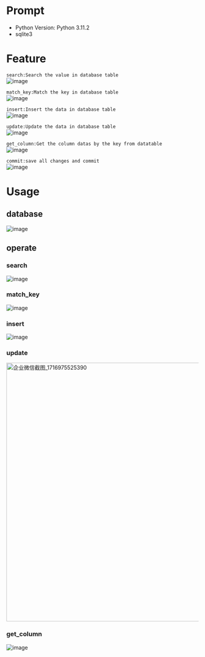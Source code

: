 # Prompt
- Python Version: Python 3.11.2
- sqlite3

# Feature
  `search:Search the value in database table`  
  ![image](https://github.com/Nanfengzhiwo1/sql_operator-Library/assets/107869748/fc131ece-ac16-423d-9daf-c77ce46530cd)

  `match_key:Match the key in database table`  
  ![image](https://github.com/Nanfengzhiwo1/sql_operator-Library/assets/107869748/021a90ed-d0fc-4b36-a571-5a56d2b832c4)

  `insert:Insert the data in database table`  
  ![image](https://github.com/Nanfengzhiwo1/sql_operator-Library/assets/107869748/5a723d88-78a8-4a86-bcbb-172718ab7c45)

  `update:Update the data in database table`  
  ![image](https://github.com/Nanfengzhiwo1/sql_operator-Library/assets/107869748/6b3a3094-a23a-4b86-b7b1-c713dacb6986)

  `get_column:Get the column datas by the key from datatable`  
  ![image](https://github.com/Nanfengzhiwo1/sql_operator-Library/assets/107869748/24e41935-64e4-4135-9f0a-d10b6a0478e6)

  `commit:save all changes and commit`  
  ![image](https://github.com/Nanfengzhiwo1/sql_operator-Library/assets/107869748/c37b46eb-16a4-40b8-964c-2ee2c26eba3c)

# Usage
  ## database
  ![image](https://github.com/Nanfengzhiwo1/sql_operator-Library/assets/107869748/0bd37d4c-c0d0-467a-832c-8852f7a61242)

  ## operate

  ### search
  ![image](https://github.com/Nanfengzhiwo1/sql_operator-Library/assets/107869748/e11a7dfa-c598-4979-b788-f96aa5d8d930)

  ### match_key
  ![image](https://github.com/Nanfengzhiwo1/sql_operator-Library/assets/107869748/dcaefae4-d904-41c4-b6d1-72b39b9e3df0)

  ### insert
  ![image](https://github.com/Nanfengzhiwo1/sql_operator-Library/assets/107869748/177d747f-ccbc-49c0-9d92-9f2350c7bd7f)

  ### update
  <img width="677" alt="企业微信截图_1716975525390" src="https://github.com/Nanfengzhiwo1/sql_operator-Library/assets/107869748/5f6bd54d-e0c8-4690-b53b-7d4ffe9b7e99">

  ### get_column
  ![image](https://github.com/Nanfengzhiwo1/sql_operator-Library/assets/107869748/401836fb-5359-437e-aad3-467cdf3efa0b)

